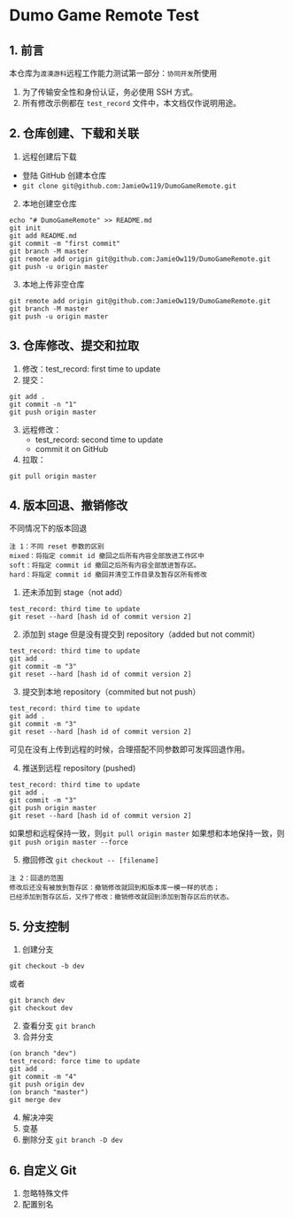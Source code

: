 # Dumo Game Remote Test

## 1. 前言

本仓库为`渡漠游科`远程工作能力测试第一部分：`协同开发`所使用

1. 为了传输安全性和身份认证，务必使用 SSH 方式。
2. 所有修改示例都在 `test_record` 文件中，本文档仅作说明用途。

## 2. 仓库创建、下载和关联

1. 远程创建后下载
- 登陆 GitHub 创建本仓库
- `git clone git@github.com:JamieOw119/DumoGameRemote.git`

2. 本地创建空仓库
```
echo "# DumoGameRemote" >> README.md
git init
git add README.md
git commit -m "first commit"
git branch -M master
git remote add origin git@github.com:JamieOw119/DumoGameRemote.git
git push -u origin master
```

3. 本地上传非空仓库
```
git remote add origin git@github.com:JamieOw119/DumoGameRemote.git
git branch -M master
git push -u origin master
```

## 3. 仓库修改、提交和拉取

1. 修改：test_record: first time to update
2. 提交：
```
git add .
git commit -n "1"
git push origin master
``` 
3. 远程修改：
    - test_record: second time to update 
    - commit it on GitHub
4. 拉取：
```
git pull origin master
```

## 4. 版本回退、撤销修改

不同情况下的版本回退
```
注 1：不同 reset 参数的区别
mixed：将指定 commit id 撤回之后所有内容全部放进工作区中
soft：将指定 commit id 撤回之后所有内容全部放进暂存区。
hard：将指定 commit id 撤回并清空工作目录及暂存区所有修改
```

1. 还未添加到 stage（not add）
```
test_record: third time to update
git reset --hard [hash id of commit version 2]
```
2. 添加到 stage 但是没有提交到 repository（added but not commit）
```
test_record: third time to update
git add .
git commit -m "3"
git reset --hard [hash id of commit version 2]
```
3. 提交到本地 repository（commited but not push）
```
test_record: third time to update
git add .
git commit -m "3"
git reset --hard [hash id of commit version 2]
```

可见在没有上传到远程的时候，合理搭配不同参数即可发挥回退作用。

4. 推送到远程 repository (pushed)
```
test_record: third time to update
git add .
git commit -m "3"
git push origin master
git reset --hard [hash id of commit version 2]
```
如果想和远程保持一致，则`git pull origin master`
如果想和本地保持一致，则`git push origin master --force`

5. 撤回修改
`git checkout -- [filename]`
```
注 2：回退的范围
修改后还没有被放到暂存区：撤销修改就回到和版本库一模一样的状态；
已经添加到暂存区后，又作了修改：撤销修改就回到添加到暂存区后的状态。
```

## 5. 分支控制

1. 创建分支
```
git checkout -b dev
```
或者
```
git branch dev
git checkout dev
```
2. 查看分支
`git branch`
3. 合并分支
```
(on branch "dev")
test_record: force time to update
git add .
git commit -m "4"
git push origin dev
(on branch "master")
git merge dev
```
4. 解决冲突
5. 变基
6. 删除分支
`git branch -D dev`

## 6. 自定义 Git
1. 忽略特殊文件
2. 配置别名